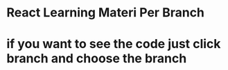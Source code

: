 # React Learning Materi Per Branch

# if you want to see the code just click branch and choose the branch 
